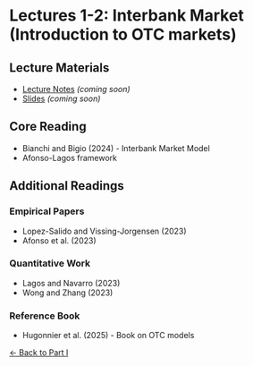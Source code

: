 # Lectures 1-2: Interbank Market (Introduction to OTC markets)

## Lecture Materials
- [Lecture Notes](#) *(coming soon)*
- [Slides](#) *(coming soon)*

## Core Reading
- Bianchi and Bigio (2024) - Interbank Market Model
- Afonso-Lagos framework

## Additional Readings

### Empirical Papers
- Lopez-Salido and Vissing-Jorgensen (2023)
- Afonso et al. (2023)

### Quantitative Work
- Lagos and Navarro (2023)
- Wong and Zhang (2023)

### Reference Book
- Hugonnier et al. (2025) - Book on OTC models

[← Back to Part I](../)
